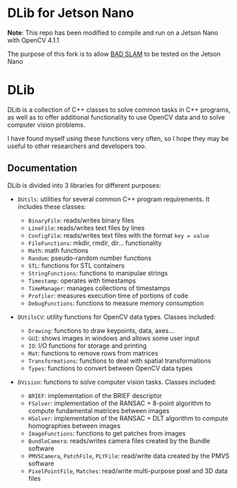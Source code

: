 

DLib for Jetson Nano
====

**Note**: This repo has been modified to compile and run on a Jetson Nano with OpenCV 4.1.1 

The purpose of this fork is to allow [BAD SLAM](https://github.com/ETH3D/badslam) to be tested on the Jetson Nano

DLib
====

DLib is a collection of C++ classes to solve common tasks in C++ programs, as well as to offer additional functionality to use OpenCV data and to solve computer vision problems.

I have found myself using these functions very often, so I hope they may be useful to other researchers and developers too.

## Documentation

DLib is divided into 3 libraries for different purposes:

  * `DUtils`: utilities for several common C++ program requirements. It includes these classes:
    * `BinaryFile`: reads/writes binary files
    * `LineFile`: reads/writes text files by lines
    * `ConfigFile`: reads/writes text files with the format `key = value`
    * `FileFunctions`: mkdir, rmdir, dir... functionality
    * `Math`: math functions
    * `Random`: pseudo-random number functions
    * `STL`: functions for STL containers
    * `StringFunctions`: functions to manipulae strings
    * `Timestamp`: operates with timestamps
    * `TimeManager`: manages collections of timestamps
    * `Profiler`: measures execution time of portions of code
    * `DebugFunctions`: functions to measure memory consumption


  * `DUtilsCV`: utility functions for OpenCV data types. Classes included:
    * `Drawing`: functions to draw keypoints, data, axes...
    * `GUI`: shows images in windows and allows some user input
    * `IO`: I/O functions for storage and printing
    * `Mat`: functions to remove rows from matrices
    * `Transformations`: functions to deal with spatial transformations
    * `Types`: functions to convert between OpenCV data types


  * `DVision`: functions to solve computer vision tasks. Classes included:
    * `BRIEF`: implementation of the BRIEF descriptor
    * `FSolver`: implementation of the RANSAC + 8-point algorithm to compute fundamental matrices between images
    * `HSolver`: implementation of the RANSAC + DLT algorithm to compute homographies between images
    * `ImageFunctions`: functions to get patches from images
    * `BundleCamera`: reads/writes camera files created by the Bundle software
    * `PMVSCamera`, `PatchFile`, `PLYFile`: read/write data created by the PMVS software
    * `PixelPointFile`, `Matches`: read/write multi-purpose pixel and 3D data files
